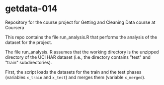 # getdata-014
Repository for the course project for Getting and Cleaning Data course at Coursera

This repo contains the file run_analysis.R that performs the analysis of the dataset for the project.

The file run_analysis. R assumes that the working directory is the unzipped directory of the UCI HAR dataset (i.e., the directory contains "test" and "train" subdirectories).

First, the script loads the datasets for the train and the test phases (variables `x_train` and `x_test`) and merges them (variable `x_merged`). 
